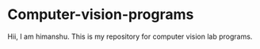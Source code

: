 # Computer-vision-programs
Hii, I am himanshu. This is my repository for computer vision lab programs.
